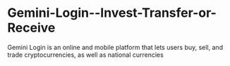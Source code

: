 # Gemini-Login--Invest-Transfer-or-Receive
Gemini Login is an online and mobile platform that lets users buy, sell, and trade cryptocurrencies, as well as national currencies
